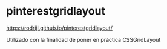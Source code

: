 # pinterestgridlayout

https://rodrijl.github.io/pinterestgridlayout/


Utilizado con la finalidad de poner en práctica CSSGridLayout
